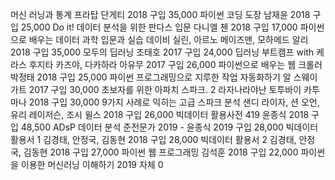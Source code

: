 머신 러닝과 통계	프라탑 단게티	2018	구입	35,000
파이썬 코딩 도장	남재윤	2018	구입	25,000
Do it! 데이터 분석을 위한 판다스 입문	다니엘 첸	2018	구입	17,000
파이썬으로 배우는 데이터 과학 입문과 실습	데이비 실린, 아르노 메이즈맨, 모하메드 알리 	2018	구입	35,000
모두의 딥러닝	조태호	2017	구입	24,000
딥러닝 부트캠프 with 케라스	후지타 카즈야, 다카하라 아유무 	2017	구입	26,000
파이썬으로 배우는 웹 크롤러	박정태	2018	구입	25,000
파이썬 프로그래밍으로 지루한 작업 자동화하기	알 스웨이가트	2017	구입	30,000
초보자를 위한 아파치 스파크. 2	라자나라야난 토투바이 카투마나 	2018	구입	30,000
9가지 사례로 익히는 고급 스파크 분석	샌디 라이자, 션 오언, 유리 레이저슨, 조시 윌스	2018	구입	26,000
빅데이터 활용사전 419	윤종식	2018	구입	48,500
ADsP 데이터 분석 준전문가 2019	- 윤종식	2019	구입	28,000
빅데이터 활용서 1	김경태, 안정국, 김동현	2018	구입	28,000
빅데이터 활용서 2	김경태, 안정국, 김동현	2018	구입	27,000
파이썬 웹 프로그래밍	김석훈	2018	구입	22,000
파이썬을 이용한 머신러닝 이해하기		2019	자체	0




#
